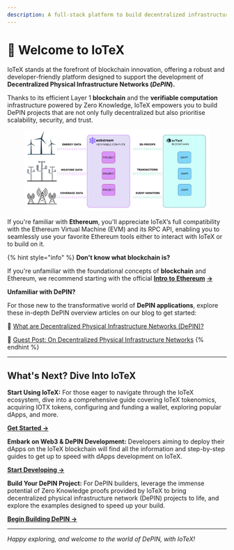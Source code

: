 ```yaml
---
description: A full-stack platform to build decentralized infrastructure networks (DePIN)
---
```


# 👋 Welcome to IoTeX

IoTeX stands at the forefront of blockchain innovation, offering a robust and developer-friendly platform designed to support the development of **Decentralized Physical Infrastructure Networks (**_**DePIN**_**).**&#x20;

Thanks to its efficient Layer 1 **blockchain** and the **verifiable computation** infrastructure powered by Zero Knowledge, IoTeX empowers you to build DePIN projects that are not only fully decentralized but also prioritise scalability, security, and trust.

<figure><img src=".gitbook/assets/image (94).png" alt=""><figcaption></figcaption></figure>

If you're familiar with **Ethereum**, you'll appreciate IoTeX’s full compatibility with the Ethereum Virtual Machine (EVM) and its RPC API, enabling you to seamlessly use your favorite Ethereum tools either to interact with IoTeX or to build on it.

{% hint style="info" %}
**Don't know what blockchain is?**

If you're unfamiliar with the foundational concepts of **blockchain** and Ethereum, we recommend starting with the official [**Intro to Ethereum**](https://ethereum.org/en/developers/docs/intro-to-ethereum/) [**→**](main-doc/building-on-iotex/depin-development.md)

**Unfamiliar with DePIN?**

For those new to the transformative world of **DePIN applications**, explore these in-depth DePIN overview articles on our blog to get started:

📝 [What are Decentralized Physical Infrastructure Networks (DePIN)?](https://iotex.io/blog/what-are-decentralized-physical-infrastructure-networks-depin/)

📝 [Guest Post: On Decentralized Physical Infrastructure Networks](https://iotex.io/blog/on-decentralized-physical-infrastructure-networks/)
{% endhint %}

***

## **What's Next? Dive Into IoTeX**

**Start Using IoTeX:** For those eager to navigate through the IoTeX ecosystem, dive into a comprehensive guide covering IoTeX tokenomics, acquiring IOTX tokens, configuring and funding a wallet, exploring popular dApps, and more.

[**Get Started →**](broken-reference)

**Embark on Web3 & DePIN Development:** Developers aiming to deploy their dApps on the IoTeX blockchain will find all the information and step-by-step guides to get up to speed with dApps development on IoTeX.

[**Start Developing →**](main-doc/building-on-iotex/getting-started.md)

**Build Your DePIN Project:** For DePIN builders, leverage the immense potential of Zero Knowledge proofs provided by IoTeX to bring decentralized physical infrastructure network (DePIN) projects to life, and explore the examples designed to speed up your build.&#x20;

[**Begin Building DePIN →**](main-doc/building-on-iotex/depin-development.md)

***

_Happy exploring, and welcome to the world of DePIN, with IoTeX!_
